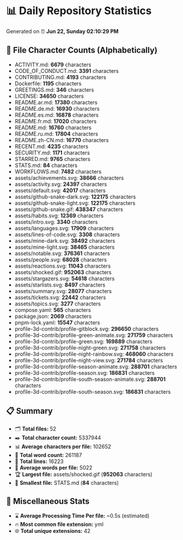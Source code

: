 # 📊 Daily Repository Statistics
Generated on ⏰ **Jun 22, Sunday 02:10:29 PM**

## 📂 File Character Counts (Alphabetically)
- ACTIVITY.md: **6679** characters
- CODE_OF_CONDUCT.md: **3391** characters
- CONTRIBUTING.md: **4193** characters
- Dockerfile: **1195** characters
- GREETINGS.md: **346** characters
- LICENSE: **34650** characters
- README.ar.md: **17380** characters
- README.de.md: **16930** characters
- README.es.md: **16878** characters
- README.fr.md: **17020** characters
- README.md: **16760** characters
- README.ru.md: **17804** characters
- README.zh-CN.md: **16770** characters
- RECENT.md: **4235** characters
- SECURITY.md: **1171** characters
- STARRED.md: **9765** characters
- STATS.md: **84** characters
- WORKFLOWS.md: **7482** characters
- assets/achievements.svg: **38666** characters
- assets/activity.svg: **24397** characters
- assets/default.svg: **42017** characters
- assets/github-snake-dark.svg: **122175** characters
- assets/github-snake-light.svg: **122175** characters
- assets/github-snake.gif: **438347** characters
- assets/habits.svg: **12369** characters
- assets/intro.svg: **3340** characters
- assets/languages.svg: **17909** characters
- assets/lines-of-code.svg: **3308** characters
- assets/mine-dark.svg: **38492** characters
- assets/mine-light.svg: **38465** characters
- assets/notable.svg: **376361** characters
- assets/people.svg: **68028** characters
- assets/reactions.svg: **11043** characters
- assets/shocked.gif: **952063** characters
- assets/stargazers.svg: **54618** characters
- assets/starlists.svg: **8497** characters
- assets/summary.svg: **28077** characters
- assets/tickets.svg: **22442** characters
- assets/topics.svg: **3277** characters
- compose.yaml: **565** characters
- package.json: **2069** characters
- pnpm-lock.yaml: **15547** characters
- profile-3d-contrib/profile-gitblock.svg: **296650** characters
- profile-3d-contrib/profile-green-animate.svg: **271759** characters
- profile-3d-contrib/profile-green.svg: **169889** characters
- profile-3d-contrib/profile-night-green.svg: **271758** characters
- profile-3d-contrib/profile-night-rainbow.svg: **468060** characters
- profile-3d-contrib/profile-night-view.svg: **271784** characters
- profile-3d-contrib/profile-season-animate.svg: **288701** characters
- profile-3d-contrib/profile-season.svg: **186831** characters
- profile-3d-contrib/profile-south-season-animate.svg: **288701** characters
- profile-3d-contrib/profile-south-season.svg: **186831** characters

## 📋 Summary
- 🗂️ **Total files:** 52
- ✒️ **Total character count:** 5337944
- 📊 **Average characters per file:** 102652
- 📝 **Total word count:** 261187
- 🧾 **Total lines:** 16223
- 📐 **Average words per file:** 5022
- 🏆 **Largest file:** assets/shocked.gif (**952063** characters)
- 🥉 **Smallest file:** STATS.md (**84** characters)

## 🌟 Miscellaneous Stats
- ⌛ **Average Processing Time Per file:** ~0.5s (estimated)
- 🔥 **Most common file extension:** yml
- 🌐 **Total unique extensions:** 42
